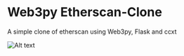 # Web3py Etherscan-Clone

A simple clone of etherscan using Web3py, Flask and ccxt

![Alt text](https://github.com/nicolaspartridge/Web3py-etherscan-clone/blob/main/images/home.png)
